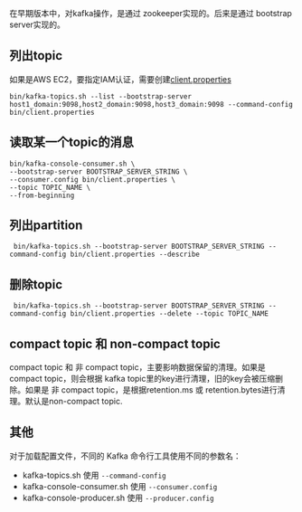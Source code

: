 
在早期版本中，对kafka操作，是通过 zookeeper实现的。后来是通过 bootstrap server实现的。

## 列出topic
如果是AWS EC2，要指定IAM认证，需要创建[client.properties](https://docs.aws.amazon.com/msk/latest/developerguide/create-topic.html)
```
bin/kafka-topics.sh --list --bootstrap-server host1_domain:9098,host2_domain:9098,host3_domain:9098 --command-config bin/client.properties
```

## 读取某一个topic的消息

```
bin/kafka-console-consumer.sh \
--bootstrap-server BOOTSTRAP_SERVER_STRING \
--consumer.config bin/client.properties \
--topic TOPIC_NAME \
--from-beginning
```

## 列出partition
```
 bin/kafka-topics.sh --bootstrap-server BOOTSTRAP_SERVER_STRING --command-config bin/client.properties --describe
```

## 删除topic

```
 bin/kafka-topics.sh --bootstrap-server BOOTSTRAP_SERVER_STRING --command-config bin/client.properties --delete --topic TOPIC_NAME
```

## compact topic 和 non-compact topic
 compact topic 和 非 compact topic，主要影响数据保留的清理。如果是 compact topic，则会根据 kafka topic里的key进行清理，旧的key会被压缩删除。如果是 非 compact topic，是根据retention.ms 或 retention.bytes进行清理。默认是non-compact topic.

## 其他
对于加载配置文件，不同的 Kafka 命令行工具使用不同的参数名：

- kafka-topics.sh 使用 `--command-config`
- kafka-console-consumer.sh 使用 `--consumer.config`
- kafka-console-producer.sh 使用 `--producer.config`